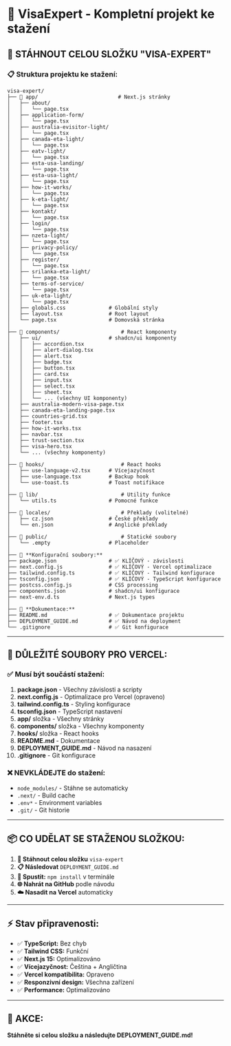 # 📁 VisaExpert - Kompletní projekt ke stažení

## 🎯 **STÁHNOUT CELOU SLOŽKU "VISA-EXPERT"**

### 📋 **Struktura projektu ke stažení:**

```
visa-expert/
├── 📁 app/                          # Next.js stránky
│   ├── about/
│   │   └── page.tsx
│   ├── application-form/
│   │   └── page.tsx
│   ├── australia-evisitor-light/
│   │   └── page.tsx
│   ├── canada-eta-light/
│   │   └── page.tsx
│   ├── eatv-light/
│   │   └── page.tsx
│   ├── esta-usa-landing/
│   │   └── page.tsx
│   ├── esta-usa-light/
│   │   └── page.tsx
│   ├── how-it-works/
│   │   └── page.tsx
│   ├── k-eta-light/
│   │   └── page.tsx
│   ├── kontakt/
│   │   └── page.tsx
│   ├── login/
│   │   └── page.tsx
│   ├── nzeta-light/
│   │   └── page.tsx
│   ├── privacy-policy/
│   │   └── page.tsx
│   ├── register/
│   │   └── page.tsx
│   ├── srilanka-eta-light/
│   │   └── page.tsx
│   ├── terms-of-service/
│   │   └── page.tsx
│   ├── uk-eta-light/
│   │   └── page.tsx
│   ├── globals.css              # Globální styly
│   ├── layout.tsx               # Root layout
│   └── page.tsx                 # Domovská stránka
│
├── 📁 components/                    # React komponenty
│   ├── ui/                      # shadcn/ui komponenty
│   │   ├── accordion.tsx
│   │   ├── alert-dialog.tsx
│   │   ├── alert.tsx
│   │   ├── badge.tsx
│   │   ├── button.tsx
│   │   ├── card.tsx
│   │   ├── input.tsx
│   │   ├── select.tsx
│   │   ├── sheet.tsx
│   │   └── ... (všechny UI komponenty)
│   ├── australia-modern-visa-page.tsx
│   ├── canada-eta-landing-page.tsx
│   ├── countries-grid.tsx
│   ├── footer.tsx
│   ├── how-it-works.tsx
│   ├── navbar.tsx
│   ├── trust-section.tsx
│   ├── visa-hero.tsx
│   └── ... (všechny komponenty)
│
├── 📁 hooks/                         # React hooks
│   ├── use-language-v2.tsx      # Vícejazyčnost
│   ├── use-language.tsx         # Backup hook
│   └── use-toast.ts             # Toast notifikace
│
├── 📁 lib/                           # Utility funkce
│   └── utils.ts                 # Pomocné funkce
│
├── 📁 locales/                       # Překlady (volitelné)
│   ├── cz.json                  # České překlady
│   └── en.json                  # Anglické překlady
│
├── 📁 public/                        # Statické soubory
│   └── .empty                   # Placeholder
│
├── 📄 **Konfigurační soubory:**
├── package.json                 # ✅ KLÍČOVÝ - závislosti
├── next.config.js               # ✅ KLÍČOVÝ - Vercel optimalizace
├── tailwind.config.ts           # ✅ KLÍČOVÝ - Tailwind konfigurace
├── tsconfig.json                # ✅ KLÍČOVÝ - TypeScript konfigurace
├── postcss.config.js            # CSS processing
├── components.json              # shadcn/ui konfigurace
├── next-env.d.ts                # Next.js types
│
├── 📄 **Dokumentace:**
├── README.md                    # ✅ Dokumentace projektu
├── DEPLOYMENT_GUIDE.md          # ✅ Návod na deployment
└── .gitignore                   # ✅ Git konfigurace
```

---

## 🚀 **DŮLEŽITÉ SOUBORY PRO VERCEL:**

### ✅ **Musí být součástí stažení:**
1. **package.json** - Všechny závislosti a scripty
2. **next.config.js** - Optimalizace pro Vercel (opraveno)
3. **tailwind.config.ts** - Styling konfigurace
4. **tsconfig.json** - TypeScript nastavení
5. **app/** složka - Všechny stránky
6. **components/** složka - Všechny komponenty
7. **hooks/** složka - React hooks
8. **README.md** - Dokumentace
9. **DEPLOYMENT_GUIDE.md** - Návod na nasazení
10. **.gitignore** - Git konfigurace

### ❌ **NEVKLÁDEJTE do stažení:**
- `node_modules/` - Stáhne se automaticky
- `.next/` - Build cache
- `.env*` - Environment variables
- `.git/` - Git historie

---

## 📦 **CO UDĚLAT SE STAŽENOU SLOŽKOU:**

1. **📁 Stáhnout celou složku** `visa-expert`
2. **📋 Následovat** `DEPLOYMENT_GUIDE.md`
3. **🔧 Spustit:** `npm install` v terminále
4. **🌐 Nahrát na GitHub** podle návodu
5. **☁️ Nasadit na Vercel** automaticky

---

## ⚡ **Stav připravenosti:**

- ✅ **TypeScript:** Bez chyb
- ✅ **Tailwind CSS:** Funkční
- ✅ **Next.js 15:** Optimalizováno
- ✅ **Vícejazyčnost:** Čeština + Angličtina
- ✅ **Vercel kompatibilita:** Opraveno
- ✅ **Responzivní design:** Všechna zařízení
- ✅ **Performance:** Optimalizováno

---

## 🎯 **AKCE:**
**Stáhněte si celou složku a následujte DEPLOYMENT_GUIDE.md!**